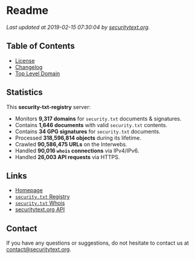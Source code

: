 # Readme

_Last updated at 2019-02-15 07:30:04 by [securitytext.org](https://securitytext.org)._

## Table of Contents

* [License](LICENSE.md)
* [Changelog](CHANGELOG.md)
* [Top Level Domain](TLD.md)

## Statistics

This **security-txt-registry** server:

* Monitors **9,317 domains** for `security.txt` documents & signatures.
* Contains **1,646 documents** with valid `security.txt` contents.
* Contains **34 GPG signatures** for `security.txt` documents.
* Processed **318,596,814 objects** during its lifetime.
* Crawled **90,586,475 URLs** on the Interwebs.
* Handled **90,016 `whois` connections** via IPv4/IPv6.
* Handled **26,003 API requests** via HTTPS.

## Links

* [Homepage](https://securitytext.org)
* [`security.txt` Registry](https://registry.securitytext.org)
* [`security.txt` Whois](https://whois.securitytext.org)
* [securitytext.org API](https://api.securitytext.org)

## Contact

If you have any questions or suggestions, do not hesitate to contact us at contact@securitytext.org.

